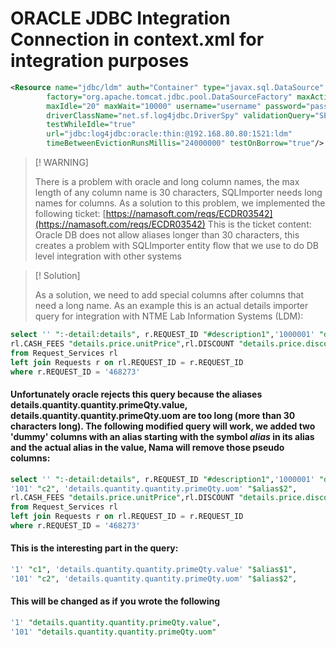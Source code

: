 # ORACLE JDBC Integration Connection in context.xml for integration purposes

```xml
<Resource name="jdbc/ldm" auth="Container" type="javax.sql.DataSource"
		factory="org.apache.tomcat.jdbc.pool.DataSourceFactory" maxActive="10000"
		maxIdle="20" maxWait="10000" username="username" password="password"
		driverClassName="net.sf.log4jdbc.DriverSpy" validationQuery="SELECT 1 FROM DUAL"
		testWhileIdle="true"
		url="jdbc:log4jdbc:oracle:thin:@192.168.80.80:1521:ldm"
		timeBetweenEvictionRunsMillis="24000000" testOnBorrow="true"/>

```


> [! WARNING]
> 
> There is a problem with oracle and long column names, the max length of any column name is 30 characters, SQLImporter needs long names for columns. As a solution to this problem, we implemented the following ticket: [https://namasoft.com/reqs/ECDR03542](https://namasoft.com/reqs/ECDR03542)
This is the ticket content:
Oracle DB does not allow aliases longer than 30 characters, this creates a problem with SQLImporter entity flow that we use to do DB level integration with other systems

> [! Solution]
> 
> As a solution, we need to add special columns after columns that need a long name. As an example this is an actual details importer query for integration with NTME Lab Information Systems (LDM):

```sql
select '' ":-detail:details", r.REQUEST_ID "#description1",'1000001' "details.item.itemCode",'1000001' "details.item.item",rl.SERVICE_CODE "details.n1",rl.SERVICE_NAME "details.text1",'1' "details.quantity.quantity.primeQty.value",'101' "details.quantity.quantity.primeQty.uom",
rl.CASH_FEES "details.price.unitPrice",rl.DISCOUNT "details.price.discount1.value"
from Request_Services rl
left join Requests r on rl.REQUEST_ID = r.REQUEST_ID
where r.REQUEST_ID = '468273'
```

#### Unfortunately oracle rejects this query because the aliases details.quantity.quantity.primeQty.value, details.quantity.quantity.primeQty.uom  are too long (more than 30 characters long). The following modified query will work, we added two 'dummy' columns with an alias starting with the symbol $alias$ in its alias and the actual alias in the value, Nama will remove those pseudo columns:

```sql
select '' ":-detail:details", r.REQUEST_ID "#description1",'1000001' "details.item.itemCode",'1000001' "details.item.item",rl.SERVICE_CODE "details.n1",rl.SERVICE_NAME "details.text1",'1' "c1", 'details.quantity.quantity.primeQty.value' "$alias$1",
'101' "c2", 'details.quantity.quantity.primeQty.uom' "$alias$2",
rl.CASH_FEES "details.price.unitPrice",rl.DISCOUNT "details.price.discount1.value"
from Request_Services rl
left join Requests r on rl.REQUEST_ID = r.REQUEST_ID
where r.REQUEST_ID = '468273'
```

#### This is the interesting part in the query:

```sql
'1' "c1", 'details.quantity.quantity.primeQty.value' "$alias$1",
'101' "c2", 'details.quantity.quantity.primeQty.uom' "$alias$2",
```


#### This will be changed as if you wrote the following

```sql
'1' "details.quantity.quantity.primeQty.value",
'101' "details.quantity.quantity.primeQty.uom"
```